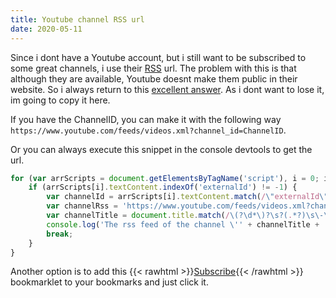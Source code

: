 ```yaml
---
title: Youtube channel RSS url
date: 2020-05-11
---
```


Since i dont have a Youtube account, but i still want to be subscribed to some great channels, i use their [RSS](https://en.wikipedia.org/wiki/RSS) url. The problem with this is that although they are available, Youtube doesnt make them public in their website. So i always return to this [excellent answer](https://webapps.stackexchange.com/a/116549). As i dont want to lose it, im going to copy it here.

If you have the ChannelID, you can make it with the following way ```https://www.youtube.com/feeds/videos.xml?channel_id=ChannelID```.

Or you can always execute this snippet in the console devtools to get the url.
```js
for (var arrScripts = document.getElementsByTagName('script'), i = 0; i < arrScripts.length; i++) {
    if (arrScripts[i].textContent.indexOf('externalId') != -1) {
        var channelId = arrScripts[i].textContent.match(/\"externalId\"\s*\:\s*\"(.*?)\"/)[1];
        var channelRss = 'https://www.youtube.com/feeds/videos.xml?channel_id=' + channelId;
        var channelTitle = document.title.match(/\(?\d*\)?\s?(.*?)\s\-\sYouTube/)[1];
        console.log('The rss feed of the channel \'' + channelTitle + '\' is:\n' + channelRss);
        break;
    }
}
```

Another option is to add this {{< rawhtml >}}<a href="javascript:(function()%7Bfor%20(var%20arrScripts%20%3D%20document.getElementsByTagName('script')%2C%20i%20%3D%200%3B%20i%20%3C%20arrScripts.length%3B%20i%2B%2B)%20%7B%0A%20%20%20%20if%20(arrScripts%5Bi%5D.textContent.indexOf('externalId')%20!%3D%20-1)%20%7B%0A%20%20%20%20%20%20%20%20var%20channelId%20%3D%20arrScripts%5Bi%5D.textContent.match(%2F%5C%22externalId%5C%22%5Cs*%5C%3A%5Cs*%5C%22(.*%3F)%5C%22%2F)%5B1%5D%3B%0A%20%20%20%20%20%20%20%20var%20channelRss%20%3D%20'https%3A%2F%2Fwww.youtube.com%2Ffeeds%2Fvideos.xml%3Fchannel_id%3D'%20%2B%20channelId%3B%0A%20%20%20%20%20%20%20%20var%20channelTitle%20%3D%20document.title.match(%2F%5C(%3F%5Cd*%5C)%3F%5Cs%3F(.*%3F)%5Cs%5C-%5CsYouTube%2F)%5B1%5D%3B%0A%20%20%20%20%20%20%20%20prompt(channelTitle%2C%20channelRss)%3B%0A%20%20%20%20%20%20%20%20break%3B%0A%20%20%20%20%7D%0A%7D%7D)()%3B">Subscribe</a>{{< /rawhtml >}} bookmarklet to your bookmarks and just click it.
